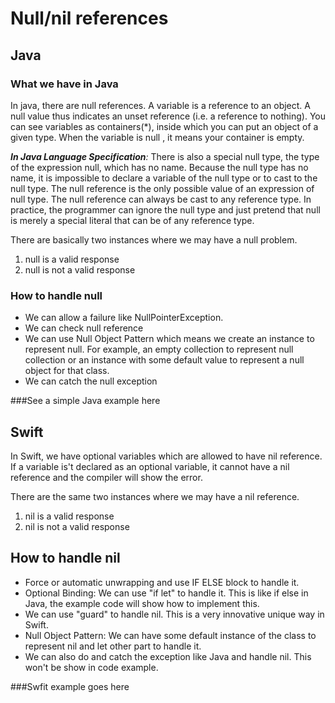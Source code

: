 # Null/nil references
## Java
### What we have in Java
In java, there are null references. A variable is a reference to an object. A null value thus indicates an unset reference (i.e. a reference to nothing). You can see variables as containers(*), inside which you can put an object of a given type. When the variable is null , it means your container is empty.

_**In Java Language Specification**:_
There is also a special null type, the type of the expression null, which has no name. Because the null type has no name, it is impossible to declare a variable of the null type or to cast to the null type. The null reference is the only possible value of an expression of null type. The null reference can always be cast to any reference type. In practice, the programmer can ignore the null type and just pretend that null is merely a special literal that can be of any reference type.

There are basically two instances where we may have a null problem.
1. null is a valid response
2. null is not a valid response
### How to handle null
* We can allow a failure like NullPointerException.
* We can check null reference
* We can use Null Object Pattern which means we create an instance to represent null. For example, an empty collection to
 represent null collection or an instance with some default value to represent a null object for that class.
* We can catch the null exception

###See a simple Java example here

## Swift
In Swift, we have optional variables which are allowed to have nil reference. If a variable is't declared as
an optional variable, it cannot have a nil reference and the compiler will show the error.

There are the same two instances where we may have a nil reference.
1. nil is a valid response
2. nil is not a valid response

## How to handle nil
* Force or automatic unwrapping and use IF ELSE block to handle it.
* Optional Binding: We can use "if let" to handle it. This is like if else in Java, the example code will show how to implement this.
* We can use "guard" to handle nil. This is a very innovative unique way in Swift.
* Null Object Pattern: We can have some default instance of the class to represent nil and let other part to handle it.
* We can also do and catch the exception like Java and handle nil. This won't be show in code example.

###Swfit example goes here